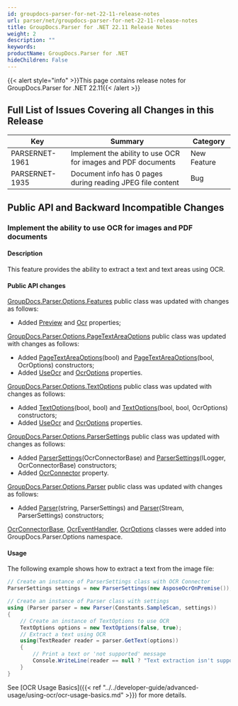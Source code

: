 ```yaml
---
id: groupdocs-parser-for-net-22-11-release-notes
url: parser/net/groupdocs-parser-for-net-22-11-release-notes
title: GroupDocs.Parser for .NET 22.11 Release Notes
weight: 2
description: ""
keywords: 
productName: GroupDocs.Parser for .NET
hideChildren: False
---
```

{{< alert style="info" >}}This page contains release notes for GroupDocs.Parser for .NET 22.11{{< /alert >}}

## Full List of Issues Covering all Changes in this Release

| Key | Summary | Category |
| --- | --- | --- |
| PARSERNET-1961 | Implement the ability to use OCR for images and PDF documents | New Feature |
| PARSERNET-1935 | Document info has 0 pages during reading JPEG file content | Bug |

## Public API and Backward Incompatible Changes

### Implement the ability to use OCR for images and PDF documents

#### Description

This feature provides the ability to extract a text and text areas using OCR.

#### Public API changes

[GroupDocs.Parser.Options.Features](https://reference.groupdocs.com/parser/net/groupdocs.parser.options/features) public class was updated with changes as follows:

* Added [Preview](https://reference.groupdocs.com/parser/net/groupdocs.parser.options/features/preview) and [Ocr](https://reference.groupdocs.com/parser/net/groupdocs.parser.options/features/ocr) properties;

[GroupDocs.Parser.Options.PageTextAreaOptions](https://reference.groupdocs.com/parser/net/groupdocs.parser.options/pagetextareaoptions) public class was updated with changes as follows:

* Added [PageTextAreaOptions](https://reference.groupdocs.com/parser/net/groupdocs.parser.options/pagetextareaoptions/pagetextareaoptions#constructor)(bool) and [PageTextAreaOptions](https://reference.groupdocs.com/parser/net/groupdocs.parser.options/pagetextareaoptions/pagetextareaoptions#constructor_1)(bool, OcrOptions) constructors;
* Added [UseOcr](https://reference.groupdocs.com/parser/net/groupdocs.parser.options/pagetextareaoptions/useocr) and [OcrOptions](https://reference.groupdocs.com/parser/net/groupdocs.parser.options/pagetextareaoptions/ocroptions) properties.

[GroupDocs.Parser.Options.TextOptions](https://reference.groupdocs.com/parser/net/groupdocs.parser.options/textoptions) public class was updated with changes as follows:

* Added [TextOptions](https://reference.groupdocs.com/parser/net/groupdocs.parser.options/textoptions/textoptions#constructor_1)(bool, bool) and [TextOptions](https://reference.groupdocs.com/parser/net/groupdocs.parser.options/textoptions/textoptions#constructor_2)(bool, bool, OcrOptions) constructors;
* Added [UseOcr](https://reference.groupdocs.com/parser/net/groupdocs.parser.options/textoptions/useocr) and [OcrOptions](https://reference.groupdocs.com/parser/net/groupdocs.parser.options/textoptions/ocroptions) properties.

[GroupDocs.Parser.Options.ParserSettings](https://reference.groupdocs.com/parser/net/groupdocs.parser.options/parsersettings) public class was updated with changes as follows:

* Added [ParserSettings](https://reference.groupdocs.com/parser/net/groupdocs.parser.options/parsersettings/parsersettings#constructor_2)(OcrConnectorBase) and [ParserSettings](https://reference.groupdocs.com/parser/net/groupdocs.parser.options/parsersettings/parsersettings#constructor_1)(ILogger, OcrConnectorBase) constructors;
* Added [OcrConnector](https://reference.groupdocs.com/parser/net/groupdocs.parser.options/parsersettings/ocrconnector) property.

[GroupDocs.Parser.Options.Parser](https://reference.groupdocs.com/parser/net/groupdocs.parser.options/parser) public class was updated with changes as follows:

* Added [Parser](https://reference.groupdocs.com/parser/net/groupdocs.parser/parser/parser#constructor_11)(string, ParserSettings) and [Parser](https://reference.groupdocs.com/parser/net/groupdocs.parser/parser/parser#constructor_7)(Stream, ParserSettings) constructors;

[OcrConnectorBase](https://reference.groupdocs.com/parser/net/groupdocs.parser.options/ocrconnectorbase), [OcrEventHandler](https://reference.groupdocs.com/parser/net/groupdocs.parser.options/ocreventhandler), [OcrOptions](https://reference.groupdocs.com/parser/net/groupdocs.parser.options/ocroptions) classes were added into GroupDocs.Parser.Options namespace.

#### Usage

The following example shows how to extract a text from the image file:

```C#
// Create an instance of ParserSettings class with OCR Connector
ParserSettings settings = new ParserSettings(new AsposeOcrOnPremise());

// Create an instance of Parser class with settings
using (Parser parser = new Parser(Constants.SampleScan, settings))
{
    // Create an instance of TextOptions to use OCR
    TextOptions options = new TextOptions(false, true);
    // Extract a text using OCR
    using(TextReader reader = parser.GetText(options))
    {
        // Print a text or 'not supported' message
        Console.WriteLine(reader == null ? "Text extraction isn't supported" : reader.ReadToEnd());
    }
}
```

See [OCR Usage Basics]({{< ref "../../developer-guide/advanced-usage/using-ocr/ocr-usage-basics.md" >}}) for more details.